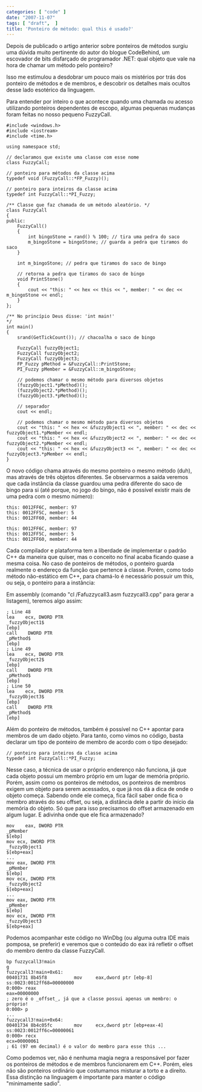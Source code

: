 ```yaml
---
categories: [ "code" ]
date: "2007-11-07"
tags: [ "draft",  ]
title: 'Ponteiro de método: qual this é usado?'
---
```

Depois de publicado o artigo anterior sobre ponteiros de métodos surgiu uma dúvida muito pertinente do autor do blogue CodeBehind, um escovador de bits disfarçado de programador .NET: qual objeto que vale na hora de chamar um método pelo ponteiro?

Isso me estimulou a desdobrar um pouco mais os mistérios por trás dos ponteiro de métodos e de membros, e descobrir os detalhes mais ocultos desse lado esotérico da linguagem.

Para entender por inteiro o que acontece quando uma chamada ou acesso utilizando ponteiros dependentes de escopo, algumas pequenas mudanças foram feitas no nosso pequeno FuzzyCall.


    #include <windows.h>
    #include <iostream>
    #include <time.h>
    
    using namespace std;
    
    // declaramos que existe uma classe com esse nome
    class FuzzyCall;
    
    // ponteiro para métodos da classe acima
    typedef void (FuzzyCall::*FP_Fuzzy)();
    
    // ponteiro para inteiros da classe acima
    typedef int FuzzyCall::*PI_Fuzzy;
    
    /** Classe que faz chamada de um método aleatório. */
    class FuzzyCall
    {
    public:
    	FuzzyCall()
    	{
    		int bingoStone = rand() % 100; // tira uma pedra do saco
    		m_bingoStone = bingoStone; // guarda a pedra que tiramos do saco
    	}
    
    	int m_bingoStone; // pedra que tiramos do saco de bingo
    
    	// retorna a pedra que tiramos do saco de bingo
    	void PrintStone()
    	{
    		cout << "this: " << hex << this << ", member: " << dec << m_bingoStone << endl;
    	}
    };
    
    /** No princípio Deus disse: 'int main!'
    */
    int main()
    {
    	srand(GetTickCount()); // chacoalha o saco de bingo
    
    	FuzzyCall fuzzyObject1;
    	FuzzyCall fuzzyObject2;
    	FuzzyCall fuzzyObject3;
    	FP_Fuzzy pMethod = &FuzzyCall::PrintStone;
    	PI_Fuzzy pMember = &FuzzyCall::m_bingoStone;
    
    	// podemos chamar o mesmo método para diversos objetos
    	(fuzzyObject1.*pMethod)();
    	(fuzzyObject2.*pMethod)();
    	(fuzzyObject3.*pMethod)();
    
    	// separador
    	cout << endl;
    	
    	// podemos chamar o mesmo método para diversos objetos
    	cout << "this: " << hex << &fuzzyObject1 << ", member: " << dec << fuzzyObject1.*pMember << endl;
    	cout << "this: " << hex << &fuzzyObject2 << ", member: " << dec << fuzzyObject2.*pMember << endl;
    	cout << "this: " << hex << &fuzzyObject3 << ", member: " << dec << fuzzyObject3.*pMember << endl;
    } 
    

O novo código chama através do mesmo ponteiro o mesmo método (duh), mas através de três objetos diferentes. Se observarmos a saída veremos que cada instância da classe guardou uma pedra diferente do saco de bingo para si (até porque, no jogo do bingo, não é possível existir mais de uma pedra com o mesmo número):

    
    this: 0012FF6C, member: 97
    this: 0012FF5C, member: 5
    this: 0012FF60, member: 44
    
    this: 0012FF6C, member: 97
    this: 0012FF5C, member: 5
    this: 0012FF60, member: 44


Cada compilador e plataforma tem a liberdade de implementar o padrão C++ da maneira que quiser, mas o conceito no final acaba ficando quase a mesma coisa. No caso de ponteiros de métodos, o ponteiro guarda realmente o endereço da função que pertence à classe. Porém, como todo método não-estático em C++, para chamá-lo é necessário possuir um this, ou seja, o ponteiro para a instância:


Em assembly (comando "cl /Fafuzzycall3.asm fuzzycall3.cpp" para gerar a listagem), teremos algo assim:

    ; Line 48
    lea    ecx, DWORD PTR
    _fuzzyObject1$
    [ebp]
    call    DWORD PTR
    _pMethod$
    [ebp]
    ; Line 49
    lea    ecx, DWORD PTR
    _fuzzyObject2$
    [ebp]
    call    DWORD PTR
    _pMethod$
    [ebp]
    ; Line 50
    lea    ecx, DWORD PTR
    _fuzzyObject3$
    [ebp]
    call    DWORD PTR
    _pMethod$
    [ebp]


Além do ponteiro de métodos, também é possível no C++ apontar para membros de um dado objeto. Para tanto, como vimos no código, basta declarar um tipo de ponteiro de membro de acordo com o tipo desejado:

    
    // ponteiro para inteiros da classe acima
    typedef int FuzzyCall::*PI_Fuzzy;

Nesse caso, a técnica de usar o próprio enderenço não funciona, já que cada objeto possui um membro próprio em um lugar de memória próprio. Porém, assim como os ponteiros de métodos, os ponteiros de membros exigem um objeto para serem acessados, o que já nos dá a dica de onde o objeto começa. Sabendo onde ele começa, fica fácil saber onde fica o membro através do seu offset, ou seja, a distância dele a partir do início da memória do objeto. Só que para isso precisamos do offset armazenado em algum lugar. E adivinha onde que ele fica armazenado?

    
    mov    eax, DWORD PTR
    _pMember
    $[ebp]
    mov ecx, DWORD PTR
    _fuzzyObject1
    $[ebp+eax]
    ...
    mov eax, DWORD PTR
    _pMember
    $[ebp]
    mov ecx, DWORD PTR
    _fuzzyObject2
    $[ebp+eax]
    ...
    mov eax, DWORD PTR
    _pMember
    $[ebp]
    mov ecx, DWORD PTR
    _fuzzyObject3
    $[ebp+eax]

Podemos acompanhar este código no WinDbg (ou alguma outra IDE mais pomposa, se preferir) e veremos que o conteúdo do eax irá refletir o offset do membro dentro da classe FuzzyCall.

    
    bp fuzzycall3!main
    g
    fuzzycall3!main+0x61:
    00401731 8b45f8          mov     eax,dword ptr [ebp-8] ss:0023:0012ff68=00000000
    0:000> reax
    eax=00000000
    ; zero é o _offset_, já que a classe possui apenas um membro: o próprio!
    0:000> p
    ...
    fuzzycall3!main+0x64:
    00401734 8b4c05fc        mov     ecx,dword ptr [ebp+eax-4] ss:0023:0012ff6c=00000061
    0:000> recx
    ecx=00000061
    ; 61 (97 em decimal) é o valor do membro para esse this ...

Como podemos ver, não é nenhuma magia negra a responsável por fazer os ponteiros de métodos e de membros funcionarem em C++. Porém, eles não são ponteiros ordinário que costumamos misturar a torto e a direito. Essa distinção na linguagem é importante para manter o código "minimamente sadio".
